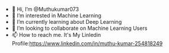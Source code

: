 - 👋 Hi, I’m @Muthukumar073
- 👀 I’m interested in Machine Learning
- 🌱 I’m currently learning about Deep Learning
- 💞️ I’m looking to collaborate on Machine Learning Users
- 📫 How to reach me. It's My Linledin Profile:https://www.linkedin.com/in/muthu-kumar-254818249

<!---
Muthukumar073/Muthukumar073 is a ✨ special ✨ repository because its `README.md` (this file) appears on your GitHub profile.
You can click the Preview link to take a look at your changes.
--->

